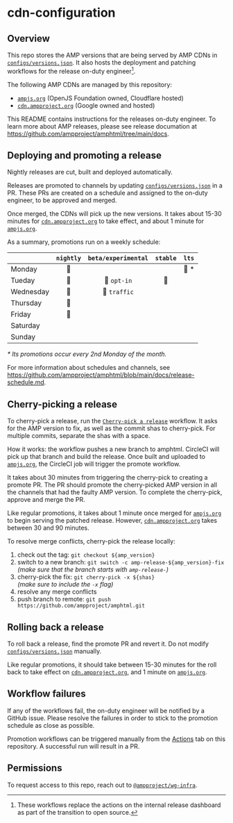 # cdn-configuration

## Overview

This repo stores the AMP versions that are being served by AMP CDNs in [`configs/versions.json`](./configs/versions.json). It also hosts the deployment and patching workflows for the release on-duty engineer[^note].

The following AMP CDNs are managed by this repository:

- [`ampjs.org`](https://ampjs.org) (OpenJS Foundation owned, Cloudflare hosted)
- [`cdn.ampproject.org`](https://cdn.ampproject.org) (Google owned and hosted)

This README contains instructions for the releases on-duty engineer. To learn more about AMP releases, please see release documation at https://github.com/ampproject/amphtml/tree/main/docs.

[^note]: These workflows replace the actions on the internal release dashboard as part of the transition to open source.

## Deploying and promoting a release

Nightly releases are cut, built and deployed automatically.

Releases are promoted to channels by updating [`configs/versions.json`](./configs/versions.json) in a PR. These PRs are created on a schedule and assigned to the on-duty engineer, to be approved and merged.

Once merged, the CDNs will pick up the new versions. It takes about 15-30 minutes for [`cdn.ampproject.org`](https://cdn.ampproject.org) to take effect, and about 1 minute for [`ampjs.org`](https://ampjs.org).

As a summary, promotions run on a weekly schedule:

|           | `nightly` | `beta/experimental` | `stable` | `lts` |
| --------- | :-------: | :-----------------: | :------: | :---: |
| Monday    |    🌙     |                     |          | 🚀 \* |
| Tueday    |    🌙     |     🚀 `opt-in`     |    🚀    |       |
| Wednesday |    🌙     |    🚀 `traffic`     |          |       |
| Thursday  |    🌙     |                     |          |       |
| Friday    |    🌙     |                     |          |       |
| Saturday  |           |                     |          |       |
| Sunday    |           |                     |          |       |

_\* lts promotions occur every 2nd Monday of the month._

For more information about schedules and channels, see https://github.com/ampproject/amphtml/blob/main/docs/release-schedule.md.

## Cherry-picking a release

To cherry-pick a release, run the [`Cherry-pick a release`](https://github.com/ampproject/cdn-configuration/actions/workflows/cherry-pick.yml) workflow. It asks for the AMP version to fix, as well as the commit shas to cherry-pick. For multiple commits, separate the shas with a space.

How it works: the workflow pushes a new branch to amphtml. CircleCI will pick up that branch and build the release. Once built and uploaded to [`ampjs.org`](https://ampjs.org), the CircleCI job will trigger the promote workflow.

It takes about 30 minutes from triggering the cherry-pick to creating a promote PR. The PR should promote the cherry-picked AMP version in all the channels that had the faulty AMP version. To complete the cherry-pick, approve and merge the PR.

Like regular promotions, it takes about 1 minute once merged for [`ampjs.org`](https://ampjs.org) to begin serving the patched release. However, [`cdn.ampproject.org`](https://cdn.ampproject.org) takes between 30 and 90 minutes.

To resolve merge conflicts, cherry-pick the release locally:

1. check out the tag: `git checkout ${amp_version}`
2. switch to a new branch: `git switch -c amp-release-${amp_version}-fix`  
   _(make sure that the branch starts with `amp-release-`)_
3. cherry-pick the fix: `git cherry-pick -x ${shas}`  
   _(make sure to include the `-x` flag)_
4. resolve any merge conflicts
5. push branch to remote: `git push https://github.com/ampproject/amphtml.git`

## Rolling back a release

To roll back a release, find the promote PR and revert it. Do not modify [`configs/versions.json`](./configs/versions.json) manually.

Like regular promotions, it should take between 15-30 minutes for the roll back to take effect on [`cdn.ampproject.org`](https://cdn.ampproject.org), and 1 minute on [`ampjs.org`](https://ampjs.org).

## Workflow failures

If any of the workflows fail, the on-duty engineer will be notified by a GitHub issue. Please resolve the failures in order to stick to the promotion schedule as close as possible.

Promotion workflows can be triggered manually from the [Actions](https://github.com/ampproject/cdn-configuration/actions) tab on this repository. A successful run will result in a PR.

## Permissions

To request access to this repo, reach out to [`@ampproject/wg-infra`](https://github.com/orgs/ampproject/teams/wg-infra).
